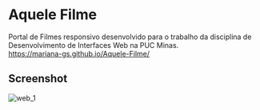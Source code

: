 # Aquele Filme
 Portal de Filmes responsivo desenvolvido para o trabalho da disciplina de Desenvolvimento de Interfaces Web na PUC Minas.
 <br>
 https://mariana-gs.github.io/Aquele-Filme/
 <br>
## Screenshot
![web_1](https://user-images.githubusercontent.com/81964220/122290248-eb845a00-cec9-11eb-9edc-65a2bc2341a0.png)
